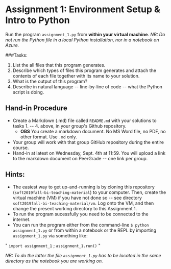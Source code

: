 # Assignment 1: Environment Setup & Intro to Python

Run the program `assignment_1.py` from **within your virtual machine**.  _NB: Do not run the Python file in a local Python installation, nor in a notebook on Azure._

###Tasks:
  1. List the all files that this program generates.
  2. Describe which types of files this program generates and attach the contents of each file together with its name to your solution.
  3. What is the output of this program?
  4. Describe in natural language -- line-by-line of code -- what the Python script is doing.


## Hand-in Procedure
  * Create a Markdown (.md) file called `README.md` with your solutions to tasks 1. -- 4. above, in your group's Github repository.
    * **OBS** You create a markdown document. No MS Word file, no PDF, no other format. Use `.md` only.
  * Your group will work with that group GitHub repository during the entire course.
  * Hand-in at latest on Wednesday, Sept. 4th at 11:59. You will upload a link to the markdown document on PeerGrade -- one link per group.

## Hints:
  * The easiest way to get up-and-running is by cloning this repository (`soft2019fall-bi-teaching-material`) to your computer. Then, create the virtual machine (VM) if you have not done so -- see directory `soft2019fall-bi-teaching-material/vm`. Log onto the VM, and then change the present working directory to this Assignment 1.
  * To run the program sucessfully you need to be connected to the internet.
  * You can run the program either from the command-line `$ python assignment_1.py` or from within a notebook or the REPL by importing `assignment_1.py` via something like:

"
  `import assignment_1` ; `assignment_1.run()`
"

  _NB: To do the latter the file `assignment_1.py` has to be located in the same directory as the notebook you are working on._